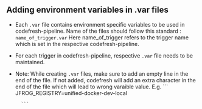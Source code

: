 ## Adding environment variables in .var files

- Each `.var` file contains environment specific variables to be used in codefresh-pipeline. Name of the files should follow this standard : 
    `name_of_trigger.var`
     Here name_of_trigger refers to the trigger name which is set in the respective codefresh-pipeline.

- For each trigger in codefresh-pipeline, respective `.var` file needs to be maintained.

- Note: While creating `.var` files, make sure to add an empty line in the end of the file. If not added, codefresh will add an extra character in the end of the file which will lead to wrong varaible value.
    E.g. 
        ```
        JFROG_REGISTRY=unified-docker-dev-local

        ```
